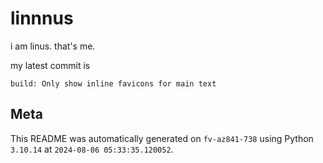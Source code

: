 # linnnus

i am linus. that's me.

my latest commit is

```
build: Only show inline favicons for main text
```

## Meta

This README was automatically generated on `fv-az841-738` using Python
`3.10.14` at `2024-08-06 05:33:35.120052`.
